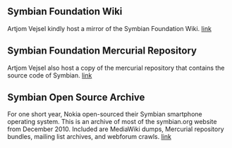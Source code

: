 ## Symbian Foundation Wiki

Artjom Vejsel kindly host a mirror of the Symbian Foundation Wiki. [link](https://akawolf.org/wiki/)

## Symbian Foundation Mercurial Repository

Artjom Vejsel also host a copy of the mercurial repository that contains the source code of Symbian. [link](https://akawolf.org/oss/)

## Symbian Open Source Archive

For one short year, Nokia open-sourced their Symbian smartphone operating system. This is an archive of most of the symbian.org website from December 2010. Included are MediaWiki dumps, Mercurial repository bundles, mailing list archives, and webforum crawls. [link](https://archive.org/details/SymbianOpenSource)

